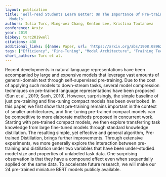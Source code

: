 ```yaml
---
layout: publication
title: 'Well-read Students Learn Better: On The Importance Of Pre-training Compact
  Models'
authors: Iulia Turc, Ming-wei Chang, Kenton Lee, Kristina Toutanova
conference: Arxiv
year: 2019
bibkey: turc2019well
citations: 438
additional_links: [{name: Paper, url: 'https://arxiv.org/abs/1908.08962'}]
tags: ["Efficiency", "Fine-Tuning", "Model Architecture", "Training Techniques"]
short_authors: Turc et al.
---
```

Recent developments in natural language representations have been accompanied
by large and expensive models that leverage vast amounts of general-domain text
through self-supervised pre-training. Due to the cost of applying such models
to down-stream tasks, several model compression techniques on pre-trained
language representations have been proposed (Sun et al., 2019; Sanh, 2019).
However, surprisingly, the simple baseline of just pre-training and fine-tuning
compact models has been overlooked. In this paper, we first show that
pre-training remains important in the context of smaller architectures, and
fine-tuning pre-trained compact models can be competitive to more elaborate
methods proposed in concurrent work. Starting with pre-trained compact models,
we then explore transferring task knowledge from large fine-tuned models
through standard knowledge distillation. The resulting simple, yet effective
and general algorithm, Pre-trained Distillation, brings further improvements.
Through extensive experiments, we more generally explore the interaction
between pre-training and distillation under two variables that have been
under-studied: model size and properties of unlabeled task data. One surprising
observation is that they have a compound effect even when sequentially applied
on the same data. To accelerate future research, we will make our 24
pre-trained miniature BERT models publicly available.